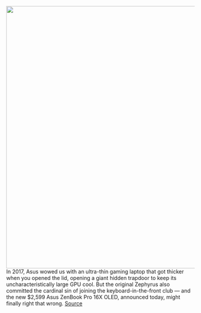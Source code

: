 <img src='https://cdn.vox-cdn.com/thumbor/5lp3jxn_w5D15jducGVEsTTgjuE=/0x0:1194x971/1200x800/filters:focal(517x439:707x629)/cdn.vox-cdn.com/uploads/chorus_image/image/70848908/asus_zenbook_16x_oled_3.0.jpg' width='700px' /><br/>
In 2017, Asus wowed us with an ultra-thin gaming laptop that got thicker when you opened the lid, opening a giant hidden trapdoor to keep its uncharacteristically large GPU cool. But the original Zephyrus also committed the cardinal sin of joining the keyboard-in-the-front club — and the new $2,599 Asus ZenBook Pro 16X OLED, announced today, might finally right that wrong.
<a href='https://www.theverge.com/23060820/asus-zenbook-pro-16x-oled-hinge-laptop-raise-keyboard-dial'> Source <a/>